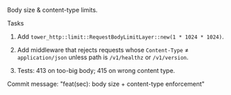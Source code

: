 Body size & content-type limits.

Tasks
1. Add `tower_http::limit::RequestBodyLimitLayer::new(1 * 1024 * 1024)`.

2. Add middleware that rejects requests whose `Content-Type` ≠ `application/json` unless path is `/v1/healthz` or `/v1/version`.

3. Tests: 413 on too-big body; 415 on wrong content type.

Commit message: "feat(sec): body size + content-type enforcement"

